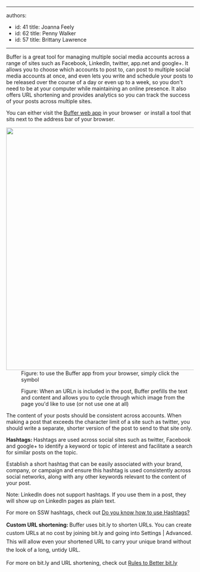 

---
authors:
  - id: 41
    title: Joanna Feely
  - id: 62
    title: Penny Walker
  - id: 57
    title: Brittany Lawrence
---




<span class='intro'> <p> Buffer is a great tool for managing multiple social media accounts across a range of sites such as Facebook, LinkedIn, twitter, app.net and google+. It allows you to choose which accounts to post to, can post to multiple social media accounts at once, and even lets you write and schedule your posts to be released over the course of a day or even up to a week, so you don't need to be at your computer while maintaining an online presence. It also offers URL shortening and provides analytics so you can track the success of your posts across multiple sites.<br></p> </span>

<p>You can either visit the <a href="https&#58;//buffer.com/" target="_blank">Buffer web app</a> in your browser &#160;or install a tool that sits next to the address bar of your browser.</p><dl class="image"><dt> <img src="/PublishingImages/buffer_tool.jpg" data-pin-nopin="true" alt="" style="width&#58;650px;" /> </dt><dd>Figure&#58; to use the Buffer app from your browser, simply click the symbol</dd></dl><dl class="image"><dt> <img src="/PublishingImages/buffer_screenshot.jpg" alt="" /> </dt><dd>Figure&#58; When an URLn is included in the post, Buffer prefills the text and content&#160;and allows you to cycle through which image from the page you'd like to use (or not use one at all)</dd></dl><p>The content of your posts should be consistent across accounts. When making a post that exceeds the character limit of a site such as twitter, you should write a separate, shorter version of the post to send to that site only.</p><p>
   <strong>Hashtags&#58; </strong>Hashtags are used across social sites such as twitter, Facebook and google+ to&#160;identify&#160;a&#160;keyword or&#160;topic&#160;of interest and facilitate a search for similar posts on the topic.<br></p><p>Establish a short hashtag that can be easily associated with your brand, company, or campaign and ensure this hashtag is used consistently across social networks, along with any other keywords relevant to the content of your post.</p><p>Note&#58; LinkedIn does not support hashtags. If you use them in a post, they will show up on LinkedIn pages as plain text.</p><p>For more on SSW hashtags, check out <a href="/Pages/HashTags.aspx">Do you know how to use Hashtags?</a></p><p>
   <strong>Custom URL shortening&#58;&#160;</strong><span style="line-height&#58;1.6;">Buffer uses bit.ly to shorten URLs. You can create custom URLs at no cost by joining bit.ly and going into Settings | Advanced. This will allow even your shortened URL to carry your unique brand without the look of a long, untidy URL.</span></p><p>For more on bit.ly and URL shortening, check out <a href="/_layouts/15/FIXUPREDIRECT.ASPX?WebId=3dfc0e07-e23a-4cbb-aac2-e778b71166a2&amp;TermSetId=07da3ddf-0924-4cd2-a6d4-a4809ae20160&amp;TermId=d3e8f047-751d-4ed3-a912-9988c20cf91a">Rules to Better bit.ly</a></p> ​ 


